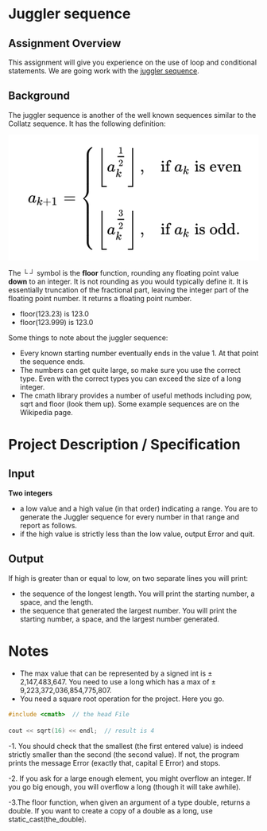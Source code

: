 # Juggler sequence

## Assignment Overview

This assignment will give you experience on the use of loop and conditional statements. We are going work with the [juggler sequence](https://en.wikipedia.org/wiki/Juggler_sequence).

## Background

The juggler sequence is another of the well known sequences similar to the Collatz sequence. It has the following definition:

![](https://raw.githubusercontent.com/liutiantian233/CPP-Project/master/Proj02/proj02.png)

The └ ┘ symbol is the **floor** function, rounding any floating point value **down** to an integer. It is not rounding as you would typically define it. It is essentially truncation of the fractional part, leaving the integer part of the floating point number. It returns a floating point number.

- floor(123.23) is 123.0
- floor(123.999) is 123.0

Some things to note about the juggler sequence:

- Every known starting number eventually ends in the value 1. At that point the sequence ends.
- The numbers can get quite large, so make sure you use the correct type. Even with the correct types you can exceed the size of a long integer.
- The cmath library provides a number of useful methods including pow, sqrt and floor (look them up). Some example sequences are on the Wikipedia page.

# Project Description / Specification

## Input

**Two integers**

- a low value and a high value (in that order) indicating a range. You are to generate the Juggler sequence for every number in that range and report as follows.
- if the high value is strictly less than the low value, output Error and quit.

## Output

If high is greater than or equal to low, on two separate lines you will print:

- the sequence of the longest length. You will print the starting number, a space, and the length.
- the sequence that generated the largest number. You will print the starting number, a space, and the largest number generated.

# Notes

- The max value that can be represented by a signed int is ± 2,147,483,647. You need to use a long which has a max of ± 9,223,372,036,854,775,807.
- You need a square root operation for the project. Here you go.

```c++
#include <cmath>  // the head File

cout << sqrt(16) << endl;  // result is 4
```

 -1. You should check that the smallest (the first entered value) is indeed strictly smaller than the second (the second value). If not, the program prints the message Error (exactly that, capital E Error) and stops.

-2. If you ask for a large enough element, you might overflow an integer. If you go big enough, you will overflow a long (though it will take awhile).

-3.The floor function, when given an argument of a type double, returns a double. If you want to create a copy of a double as a long, use static_cast<long>(the_double).
